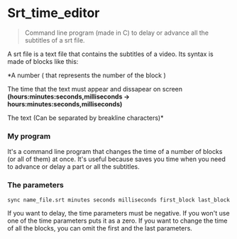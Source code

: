 # Srt_time_editor
> Command line program (made in C) to delay or advance all the subtitles of a srt file. 


   A srt file is a text file that contains the subtitles of a video. Its syntax is made of blocks like this:

*A number ( that represents the number of the block )

The time that the text must appear and dissapear on screen **(hours:minutes:seconds,milliseconds -> hours:minutes:seconds,milliseconds)**

The text (Can be separated by breakline characters)*


### My program 

   It's a command line program that changes the time of a number of blocks (or all of them) at once.
It's useful because saves you time when you need to advance or delay a part or all the subtitles. 

### The parameters

    sync name_file.srt minutes seconds milliseconds first_block last_block

   If you want to delay, the time parameters must be negative. If you won't use one of the time parameters puts it as a zero.
   If you want to change the time of all the blocks, you can omit the first and the last parameters.





